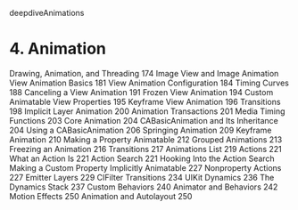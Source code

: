 deepdiveAnimations
# 4. Animation

Drawing, Animation, and Threading 174
Image View and Image Animation
View Animation Basics 181
View Animation Configuration 184
Timing Curves 188
Canceling a View Animation 191
Frozen View Animation 194
Custom Animatable View Properties 195
Keyframe View Animation 196
Transitions 198
Implicit Layer Animation 200
Animation Transactions 201
Media Timing Functions 203
Core Animation 204
CABasicAnimation and Its Inheritance 204
Using a CABasicAnimation 206
Springing Animation 209
Keyframe Animation 210
Making a Property Animatable 212
Grouped Animations 213
Freezing an Animation 216
Transitions 217
Animations List 219
Actions 221
What an Action Is 221
Action Search 221
Hooking Into the Action Search
Making a Custom Property Implicitly Animatable 227
Nonproperty Actions 227
Emitter Layers 229
CIFilter Transitions 234
UIKit Dynamics 236
The Dynamics Stack 237
Custom Behaviors 240
Animator and Behaviors 242
Motion Effects 250
Animation and Autolayout 250
